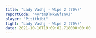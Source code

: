 ```yaml
---
title: "Lady Vashj - Wipe 2 (70%)"
reportCode: "4yrtmDTNkwGfznvJ"
player: "Pititbibi"
fight: "Lady Vashj - Wipe 2 (70%)"
date: 2021-10-10T19:09:02.718000+00:00
---
```

